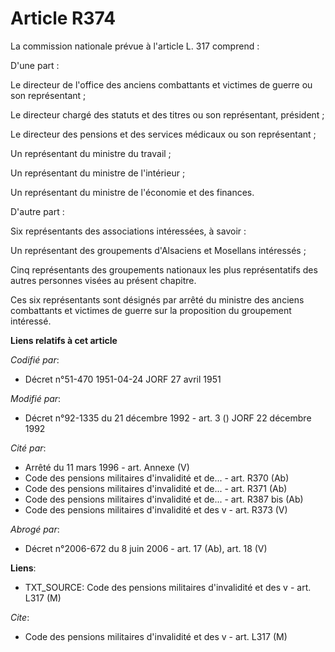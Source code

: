 # Article R374

La commission nationale prévue à l'article L. 317 comprend :

D'une part :

Le directeur de l'office des anciens combattants et victimes de guerre ou son représentant ;

Le directeur chargé des statuts et des titres ou son représentant, président ;

Le directeur des pensions et des services médicaux ou son représentant ;

Un représentant du ministre du travail ;

Un représentant du ministre de l'intérieur ;

Un représentant du ministre de l'économie et des finances.

D'autre part :

Six représentants des associations intéressées, à savoir :

Un représentant des groupements d'Alsaciens et Mosellans intéressés ;

Cinq représentants des groupements nationaux les plus représentatifs des autres personnes visées au présent chapitre.

Ces six représentants sont désignés par arrêté du ministre des anciens combattants et victimes de guerre sur la proposition
du groupement intéressé.

**Liens relatifs à cet article**

_Codifié par_:

  - Décret n°51-470 1951-04-24 JORF 27 avril 1951

_Modifié par_:

  - Décret n°92-1335 du 21 décembre 1992 - art. 3 () JORF 22 décembre 1992

_Cité par_:

  - Arrêté du 11 mars 1996 - art. Annexe (V)
  - Code des pensions militaires d'invalidité et de... - art. R370 (Ab)
  - Code des pensions militaires d'invalidité et de... - art. R371 (Ab)
  - Code des pensions militaires d'invalidité et de... - art. R387 bis (Ab)
  - Code des pensions militaires d'invalidité et des v - art. R373 (V)

_Abrogé par_:

  - Décret n°2006-672 du 8 juin 2006 - art. 17 (Ab), art. 18 (V)

**Liens**:

  - TXT_SOURCE: Code des pensions militaires d'invalidité et des v - art. L317 (M)

_Cite_:

  - Code des pensions militaires d'invalidité et des v - art. L317 (M)
